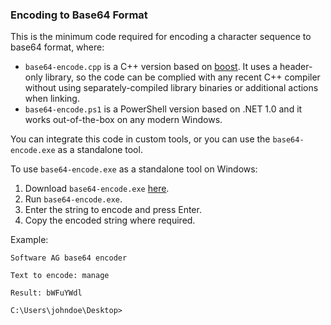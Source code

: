 ### Encoding to Base64 Format

This is the minimum code required for encoding a character sequence to base64 format, where: 
- `base64-encode.cpp` is a C++ version based on [boost](https://www.boost.org/). It uses a header-only library, so the code can be complied with any recent C++ compiler without using separately-compiled library binaries or additional actions when linking.
- `base64-encode.ps1` is a PowerShell version based on .NET 1.0 and it works out-of-the-box on any modern Windows.

You can integrate this code in custom tools, or you can use the `base64-encode.exe` as a standalone tool.

To use `base64-encode.exe` as a standalone tool on Windows:

1. Download `base64-encode.exe` [here](https://github.com/SoftwareAG/generic-tools/releases).
2. Run `base64-encode.exe`.
3. Enter the string to encode and press Enter.
4. Copy the encoded string where required.

Example:
```
Software AG base64 encoder

Text to encode: manage

Result: bWFuYWdl

C:\Users\johndoe\Desktop>
```

